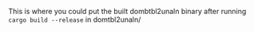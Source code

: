 This is where you could put the built dombtbl2unaln binary after running `cargo build --release` in domtbl2unaln/
